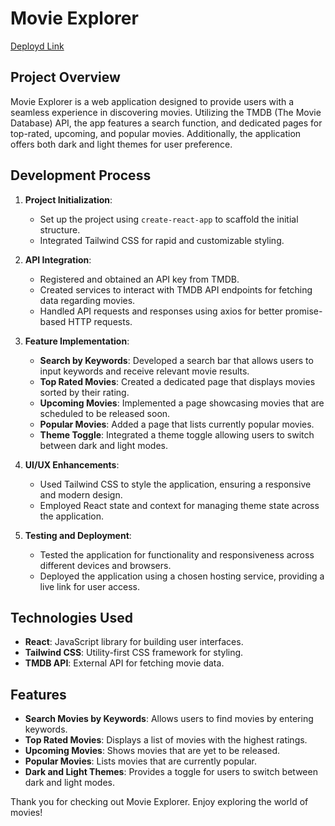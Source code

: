 # Movie Explorer

[Deployd Link](https://movie-explore-eight.vercel.app/)

## Project Overview

Movie Explorer is a web application designed to provide users with a seamless experience in discovering movies. Utilizing the TMDB (The Movie Database) API, the app features a search function, and dedicated pages for top-rated, upcoming, and popular movies. Additionally, the application offers both dark and light themes for user preference.

## Development Process

1. **Project Initialization**:
   - Set up the project using `create-react-app` to scaffold the initial structure.
   - Integrated Tailwind CSS for rapid and customizable styling.

2. **API Integration**:
   - Registered and obtained an API key from TMDB.
   - Created services to interact with TMDB API endpoints for fetching data regarding movies.
   - Handled API requests and responses using axios for better promise-based HTTP requests.

3. **Feature Implementation**:
   - **Search by Keywords**: Developed a search bar that allows users to input keywords and receive relevant movie results.
   - **Top Rated Movies**: Created a dedicated page that displays movies sorted by their rating.
   - **Upcoming Movies**: Implemented a page showcasing movies that are scheduled to be released soon.
   - **Popular Movies**: Added a page that lists currently popular movies.
   - **Theme Toggle**: Integrated a theme toggle allowing users to switch between dark and light modes.

4. **UI/UX Enhancements**:
   - Used Tailwind CSS to style the application, ensuring a responsive and modern design.
   - Employed React state and context for managing theme state across the application.

5. **Testing and Deployment**:
   - Tested the application for functionality and responsiveness across different devices and browsers.
   - Deployed the application using a chosen hosting service, providing a live link for user access.

## Technologies Used

- **React**: JavaScript library for building user interfaces.
- **Tailwind CSS**: Utility-first CSS framework for styling.
- **TMDB API**: External API for fetching movie data.


## Features

- **Search Movies by Keywords**: Allows users to find movies by entering keywords.
- **Top Rated Movies**: Displays a list of movies with the highest ratings.
- **Upcoming Movies**: Shows movies that are yet to be released.
- **Popular Movies**: Lists movies that are currently popular.
- **Dark and Light Themes**: Provides a toggle for users to switch between dark and light modes.

Thank you for checking out Movie Explorer. Enjoy exploring the world of movies!
